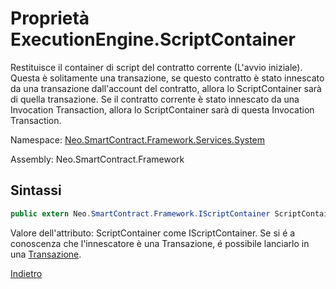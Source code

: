 # Proprietà ExecutionEngine.ScriptContainer 

Restituisce il container di script del contratto corrente (L'avvio iniziale). Questa è solitamente una transazione, se questo contratto è stato innescato da una transazione dall'account del contratto, allora lo ScriptContainer sarà di quella transazione. Se il contratto corrente è stato innescato da una Invocation Transaction, allora lo ScriptContainer sarà di questa Invocation Transaction.

Namespace: [Neo.SmartContract.Framework.Services.System](../../System.md)

Assembly: Neo.SmartContract.Framework

## Sintassi

```c#
public extern Neo.SmartContract.Framework.IScriptContainer ScriptContainer {get;}
```

Valore dell'attributo: ScriptContainer come IScriptContainer. Se si é a conoscenza che l'innescatore è una Transazione, é possibile lanciarlo in una [Transazione](../../neo/Transaction.md).



[Indietro](../ExecutionEngine.md)
